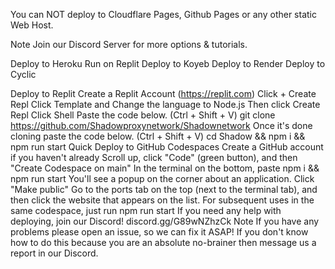 You can NOT deploy to  Cloudflare Pages, Github Pages or any other static Web Host.

Note Join our Discord Server for more options & tutorials.

Deploy to Heroku Run on Replit Deploy to Koyeb Deploy to Render Deploy to Cyclic



Deploy to Replit
Create a Replit Account (https://replit.com)
Click + Create Repl
Click Template and Change the language to Node.js
Then click Create Repl
Click Shell
Paste the code below. (Ctrl + Shift + V)
git clone https://github.com/Shadowproxynetwork/Shadownetwork
Once it's done cloning paste the code below. (Ctrl + Shift + V)
cd Shadow && npm i && npm run start
Quick Deploy to GitHub Codespaces
Create a GitHub account if you haven't already
Scroll up, click "Code" (green button), and then "Create Codespace on main"
In the terminal on the bottom, paste npm i && npm run start
You'll see a popup on the corner about an application. Click "Make public"
Go to the ports tab on the top (next to the terminal tab), and then click the website that appears on the list.
For subsequent uses in the same codespace, just run npm run start
If you need any help with deploying, join our Discord! discord.gg/G89wNZhzCk
Note If you have any problems please open an issue, so we can fix it ASAP!
If you don't know how to do this because you are an absolute no-brainer then message us a report in our Discord.
